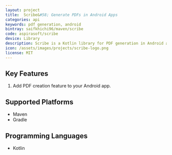 ```yaml
---
layout: project
title:  Scribe&#58; Generate PDFs in Android Apps
categories: api
keywords: pdf generation, android
bintray: saifkhichi96/maven/scribe
code: aspirasoft/scribe
device: Library
description: Scribe is a Kotlin library for PDF generation in Android apps.
icon: /assets/images/projects/scribe-logo.png
license: MIT
---
```


## Key Features
1.  Add PDF creation feature to your Android app.

## Supported Platforms
-   Maven
-   Gradle

## Programming Languages
-   Kotlin

